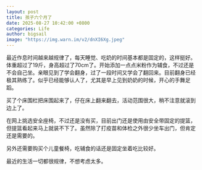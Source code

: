 ```yaml
---
layout: post
title: 孩子六个月了
date: 2025-08-27 10:42:00 +0800
categories: Life
author: bigsail
image: "https://img.warn.im/v2/dnXI6Xg.jpeg"
---
```

最近作息时间越来越规律了，每天睡觉、吃奶的时间基本都是固定的，这样挺好。体重超过了19斤，身高超过了70cm了。开始添加一点点米粉作为辅食，不过还是不会自己坐。亲眼见到了学会翻身，过了一段时间又学会了翻回来。目前翻身已经极其熟练了。似乎已经能够认人了，尤其是早上见到奶奶的时候，开心的手舞足蹈。

买了个床围栏把床围起来了，仔在床上翻来翻去，活动范围很大，稍不注意就滚到边上了。

在网上挑选安全座椅，不过还是没有买，目前出门还是使用由安全带固定的提篮，但提篮看起来马上就装不下了。虽然除了打疫苗和体检之外很少坐车出门，但肯定还是需要的。

另外还需要购买个儿童餐椅，吃辅食的话还是固定坐着吃比较好。

最近的生活一切都很规律，不想考虑太多。
